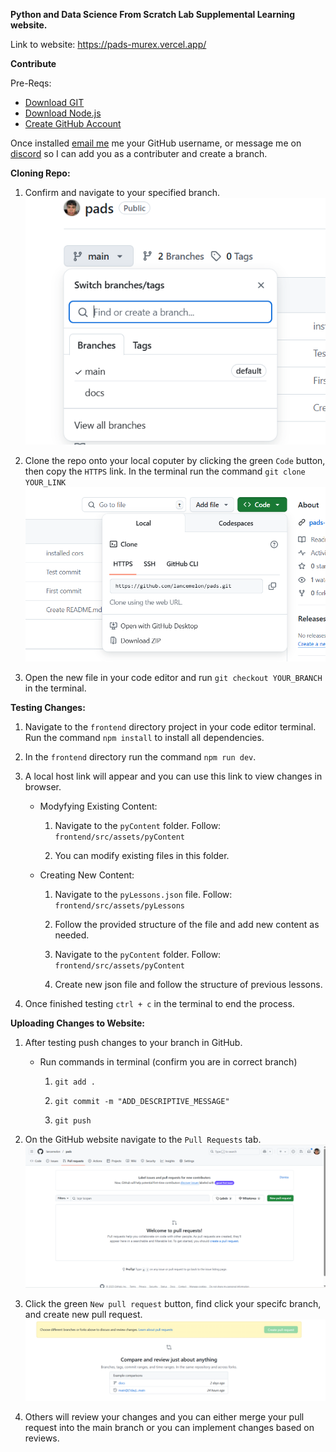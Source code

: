 **Python and Data Science From Scratch Lab Supplemental Learning website.**

Link to website: https://pads-murex.vercel.app/

**Contribute**


Pre-Reqs:
* [Download GIT](https://git-scm.com/downloads)
* [Download Node.js](https://nodejs.org/en/download)
* [Create GitHub Account](https://github.com/)

Once installed [email me](mailto:ljp24@students.uwf.edu?subject=PADS%20Contribution&body=I%20want%20to%20help%20with%20the%20website.%20My%20username%20is:) me your GitHub username, or message me on [discord](https://discord.com/users/lancemelon) so I can add you as a contributer and create a branch.

**Cloning Repo:**
1) Confirm and navigate to your specified branch. ![Branch button GitHub](images/branch_example.png)

2) Clone the repo onto your local coputer by clicking the green `Code` button, then copy the `HTTPS` link. In the terminal run the command `git clone YOUR_LINK`![Clone button GitHub](images/clone_example.png)

3) Open the new file in your code editor and run `git checkout YOUR_BRANCH` in the terminal.

**Testing Changes:**
1) Navigate to the `frontend` directory project in your code editor terminal. Run the command `npm install` to install all dependencies.

2) In the `frontend` directory run the command `npm run dev`.

3) A local host link will appear and you can use this link to view changes in browser.

    * Modyfying Existing Content:
        1) Navigate to the `pyContent` folder. Follow: `frontend/src/assets/pyContent` 

        2) You can modify existing files in this folder.

    * Creating New Content:
        1) Navigate to the `pyLessons.json` file. Follow: `frontend/src/assets/pyLessons`

        2) Follow the provided structure of the file and add new content as needed.

        3) Navigate to the `pyContent` folder. Follow: `frontend/src/assets/pyContent`

        4) Create new json file and follow the structure of previous lessons.

4) Once finished testing `ctrl + c` in the terminal to end the process.

**Uploading Changes to Website:**
1) After testing push changes to your branch in GitHub.

    * Run commands in terminal (confirm you are in correct branch)
        1) `git add .`

        2) `git commit -m "ADD_DESCRIPTIVE_MESSAGE"`

        3) `git push`

2) On the GitHub website navigate to the `Pull Requests` tab. ![Pull Request Tab GitHub](images/pr_example.png)

3) Click the green `New pull request` button, find click your specifc branch, and create new pull request. ![Create Pull Request](images/create_pr_example.png)

4) Others will review your changes and you can either merge your pull request into the main branch or you can implement changes based on reviews.